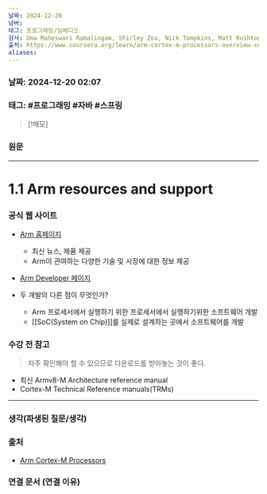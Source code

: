 ```yaml
---
날짜: 2024-12-20
넘버: 
태그: 프로그래밍/임베디드
강사: Uma Maheswari Ramalingam, Shirley Zou, Nick Tompkins, Matt Rushton, Edmund Player
출처: https://www.coursera.org/learn/arm-cortex-m-processors-overview-course1/
aliases:
---
```

### 날짜:  2024-12-20 02:07

### 태그: #프로그래밍 #자바 #스프링

>[!메모]
>

### 원문
---
# 1.1 Arm resources and support
### 공식 웹 사이트
- [Arm 홈페이지](https://arm.com)
	- 최신 뉴스, 제품 제공
	- Arm이 관여하는 다양한 기술 및 시장에 대한 정보 제공
- [Arm Developer 페이지](https://developer.arm.com)

- 두 개발의 다른 점이 무엇인가?
	- Arm 프로세서에서 실행하기 위한 프로세서에서 실행하기위한 소프트웨어 개발
	- [[SoC(System on Chip)]]를 실제로 설계하는 곳에서 소프트웨어를 개발

### 수강 전 참고
> 자주 확인해야 할 수 있으므로 다운로드를 받아놓는 것이 좋다.
- 최신 Armv8-M Architecture reference manual
- Cortex-M Technical Reference manuals(TRMs)


---
### 생각(파생된 질문/생각)

### 출처
- [Arm Cortex-M Processors](https://www.coursera.org/learn/arm-cortex-m-processors-overview-course1/)

### 연결 문서 (연결 이유)
